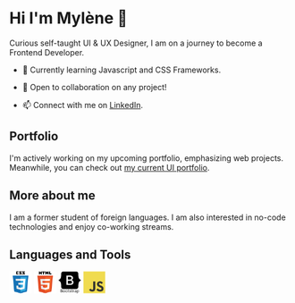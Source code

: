 # Hi I'm Mylène 👋

Curious self-taught UI & UX Designer, I am on a journey to become a Frontend Developer.

- 🌱 Currently learning Javascript and CSS Frameworks.

- 👯 Open to collaboration on any project!

- 📫 Connect with me on [LinkedIn](www.linkedin.com/in/mylène-shen).

## Portfolio
I'm actively working on my upcoming portfolio, emphasizing web projects.  
Meanwhile, you can check out [my current UI portfolio](https://shenmylene.myportfolio.com/work).

## More about me 
I am a former student of foreign languages. I am also interested in no-code technologies and enjoy co-working streams. 

## Languages and Tools
<a href="https://www.w3schools.com/css/" target="_blank" rel="noreferrer"> <img src="https://raw.githubusercontent.com/devicons/devicon/master/icons/css3/css3-original-wordmark.svg" alt="css3" width="40" height="40"/></a> 
<a href="https://www.w3.org/html/" target="_blank" rel="noreferrer"> <img src="https://raw.githubusercontent.com/devicons/devicon/master/icons/html5/html5-original-wordmark.svg" alt="html5" width="40" height="40"/></a> 
<a href="https://getbootstrap.com" target="_blank" rel="noreferrer"> <img src="https://raw.githubusercontent.com/devicons/devicon/master/icons/bootstrap/bootstrap-plain-wordmark.svg" alt="bootstrap" width="40" height="40"/></a>
<a href="https://developer.mozilla.org/en-US/docs/Web/JavaScript" target="_blank" rel="noreferrer"> <img src="https://raw.githubusercontent.com/devicons/devicon/master/icons/javascript/javascript-original.svg" alt="javascript" width="40" height="40"/></a> </p>
